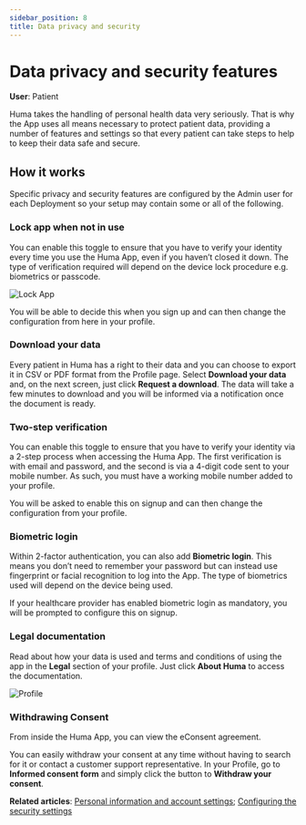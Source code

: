 ```yaml
---
sidebar_position: 8
title: Data privacy and security 
---
```

# Data privacy and security features
**User**: Patient

Huma takes the handling of personal health data very seriously. That is why the App uses all means necessary to protect patient data, providing a number of features and settings so that every patient can take steps to help to keep their data safe and secure.

## How it works​

Specific privacy and security features are configured by the Admin user for each Deployment so your setup may contain some or all of the following. 

### Lock app when not in use​

You can enable this toggle to ensure that you have to verify your identity every time you use the Huma App, even if you haven’t closed it down. The type of verification required will depend on the device lock procedure e.g. biometrics or passcode. 

![Lock App](../assets/lockapp.png)

You will be able to decide this when you sign up and can then change the configuration from here in your profile. 

### Download your data​

Every patient in Huma has a right to their data and you can choose to export it in CSV or PDF format from the Profile page. Select **Download your data** and, on the next screen, just click **Request a download**. The data will take a few minutes to download and you will be informed via a notification once the document is ready.

### Two-step verification​

You can enable this toggle to ensure that you have to verify your identity via a 2-step process when accessing the Huma App. The first verification is with email and password, and the second is via a 4-digit code sent to your mobile number. As such, you must have a working mobile number added to your profile.

You will be asked to enable this on signup and can then change the configuration from your profile. 

### Biometric login

Within 2-factor authentication, you can also add **Biometric login**. This means you don’t need to remember your password but can instead use fingerprint or facial recognition to log into the App. The type of biometrics used will depend on the device being used.

If your healthcare provider has enabled biometric login as mandatory, you will be prompted to configure this on signup.

### Legal documentation
Read about how your data is used and terms and conditions of using the app in the **Legal** section of your profile. Just click **About Huma** to access the documentation.

![Profile](../assets/About.png)

### Withdrawing Consent​

From inside the Huma App, you can view the eConsent agreement. 

You can easily withdraw your consent at any time without having to search for it or contact a customer support representative. In your Profile, go to **Informed consent form** and simply click the button to **Withdraw your consent**.

**Related articles**: [Personal information and account settings](../getting-started/personal-information-account-settings.md); [Configuring the security settings](../../admin-portal/managing-deployments/general-settings/legal-and-security-settings.md)
